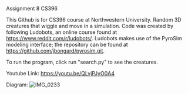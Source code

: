 Assignment 8 CS396

This Github is for CS396 course at Northwestern University. Random 3D creatures that wiggle and move in a simulation. Code was created by following Ludobots, an online course found at https://www.reddit.com/r/ludobots/. Ludobots makes use of the PyroSim modeling interface; the repository can be found at https://github.com/jbongard/pyrosim.git.

To run the program, click run "search.py" to see the creatures.

Youtube Link:
https://youtu.be/QLvjPJyO0A4 

Diagram:
![IMG_0233](https://user-images.githubusercontent.com/91999196/220247689-d545a480-8003-4502-b95c-715d08c692d3.jpg)
